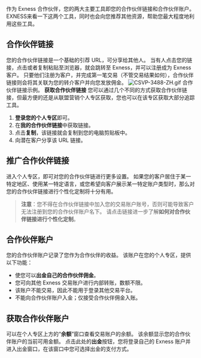
作为 Exness 合作伙伴，您的两大主要工具即您的合作伙伴链接和合作伙伴账户。 EXNESS来看一下这两个工具，同时也会向您推荐其他资源，帮助您最大程度地利用这些工具。
## 合作伙伴链接
您的合作伙伴链接是一个基础的引荐 URL，可分享给其他人。 当有人点击您的链接，点击或者复制粘贴至浏览器，就会跳转至 Exness，并可以注册成为 Exness 客户。 只要他们注册为客户，并完成第一笔交易（不管交易结果如何），合作伙伴链接则会将其关联为您的转介客户并向您发放佣金。
![CSVP-3488-ZH.gif](https://testingcf.jsdelivr.net/gh/jarlin8/OSS@main/exhelp/CSVP-3488-ZH.gif)
合作伙伴链接示例。
**获取合作伙伴链接**
您可以通过几个不同的方式获取合作伙伴链接，但最方便的还是从联盟营销个人专区获取，您也可以在该专区获取大部分追踪工具。
1. **登录您的个人专区**即可。
2. 在**我的合作伙伴链接**中获取链接。
3. 点击**复制**，该链接就会复制到您的电脑剪贴板中。
4. 向潜在客户分享该 URL 链接。
## 推广合作伙伴链接
进入个人专区，即可对您的合作伙伴链进行更多设置。 如果您的客户居住于某一特定地区、使用某一特定语言，或您希望向客户展示某一特定账户类型时，那么对您的合作伙伴链接进行个性化定制将十分有用。
> **注意**：您不得在合作伙伴链接中加入您的交易账户账号，否则可能导致客户无法注册到您的合作伙伴账户名下。 请点击链接进一步了解**如何对合作伙伴链接进行个性化定制**。
## 合作伙伴账户
您的合作伙伴账户记录了您作为合作伙伴的收益。
该账户在您的个人专区，提供以下功能：
* 使您可以**出金自己的合作伙伴佣金**。
* 您可向其他 Exness 交易账户进行内部转账，数额不限。
* 该账户不能交易，因此不能用于登录其他交易平台。
* 不能向合作伙伴账户入金；仅接受合作伙伴佣金入账。
## 获取合作伙伴账户
可以在个人专区上方的“**余额**”窗口查看交易账户的余额。 该余额显示您的合作伙伴账户的当前可用金额。 点击此处的**出金**按钮，您将登录自己的 Exness 账户并进入出金窗口，在该窗口中您可选择出金的支付方式。